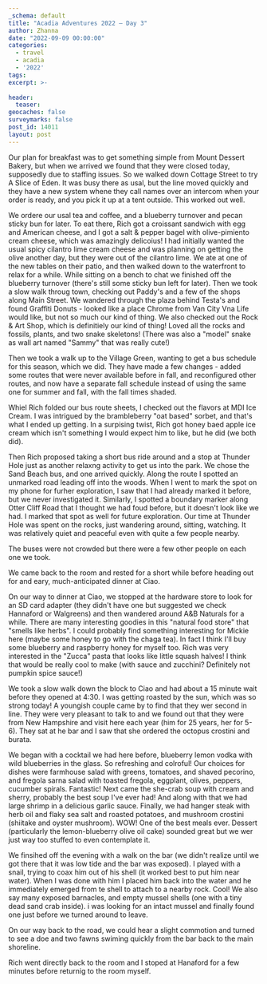 ```yaml
---
_schema: default
title: "Acadia Adventures 2022 – Day 3"
author: Zhanna
date: "2022-09-09 00:00:00"
categories: 
  - travel
  - acadia
  - '2022'
tags:
excerpt: >-
  
header:
  teaser:
geocaches: false
surveymarks: false
post_id: 14011
layout: post  
---
```


Our plan for breakfast was to get something simple from Mount Dessert Bakery, but when we arrived we found that they were closed today, supposedly due to staffing issues. So we walked down Cottage Street to try A Slice of Eden. It was busy there as usal, but the line moved quickly and they have a new system whene they call names over an intercom when your order is ready, and you pick it up at a tent outside. This worked out well. 

We ordere our usal tea and coffee, and a blueberry turnover and pecan sticky bun for later. To eat there, Rich got a croissant sandwich with egg and American cheese, and I got a salt & pepper bagel with olive-pimiento cream cheese, which was amazingly delicoius! I had initially wanted the usual spicy cilantro lime cream cheese and was planning on getting the olive another day, but they were out of the cilantro lime. We ate at one of the new tables on their patio, and then walked down to the waterfront to relax for a while. While sitting on a bench to chat we finished off the blueberry turnover (there's still some sticky bun left for later). Then we took a slow walk throug town, checking out Paddy's and a few of the shops along Main Street. We wandered through the plaza behind Testa's and found Graffiti Donuts - looked like a place Chrome from Van City Vna Life would like, but not so much our kind of thing. We also checked out the Rock & Art Shop, which is definitiely our kind of thing! Loved all the rocks and fossils, plants, and two snake skeletons! (There was also a "model" snake as wall art named "Sammy" that was really cute!)

Then we took a walk up to the Village Green, wanting to get a bus schedule for this season, which we did. They have made a few changes - added some routes that were never available before in fall, and reconfigured other routes, and now have a separate fall schedule instead of using the same one for summer and fall, with the fall times shaded. 

Whiel Rich folded our bus route sheets, I checked out the flavors at MDI Ice Cream. I was intrigued by the brambleberry "oat based" sorbet, and that's what I ended up getting. In a surpising twist, Rich got honey baed apple ice cream which isn't something I would expect him to like, but he did (we both did).

Then Rich proposed taking a short bus ride around and a stop at Thunder Hole just as another relaxng activity to get us into the park. We chose the Sand Beach bus, and one arrived quickly. Along the route I spotted an unmarked road leading off into the woods. When I went to mark the spot on my phone for furher exploration, I saw that I had already marked it before, but we never investigated it. Similarly, I spotted a boundary marker along Otter Cliff Road that I thought we had foud before, but it doesn't look like we had. I marked that spot as well for future exploration. Our time at Thunder Hole was spent on the rocks, just wandering around, sitting, watching. It was relatively quiet and peaceful even with quite a few people nearby.

The buses were not crowded but there were a few other people on each one we took.

We came back to the room and rested for a short while before heading out for and eary, much-anticipated dinner at Ciao.

On our way to dinner at Ciao, we stopped at the hardware store to look for an SD card adapter (they didn't have one but suggested we check Hannaford or Walgreens) and then wandered around A&B Naturals for a while. There are many interesting goodies in this "natural food store" that "smells like herbs". I could probably find something interesting for Mickie here (maybe some honey to go with the chaga tea). In fact I think I'll buy some blueberry and raspberry honey for myself too. Rich was very interested in the "Zucca" pasta that looks like little squash halves! I think that would be really cool to make (with sauce and zucchini? Definitely not pumpkin spice sauce!)

We took a slow walk down the block to Ciao and had about a 15 minute wait before they opened at 4:30. I was getting roasted by the sun, which was so strong today! A youngish couple came by to find that they wer second in line. They were very pleasant to talk to and we found out that they were from New Hampshire and visit here each year (him for 25 years, her for 5-6). They sat at he bar and I saw that she ordered the octopus crostini and burata. 

We began with a cocktail we had here before, blueberry lemon vodka with wild blueberries in the glass. So refreshing and colroful! Our choices for dishes were farmhouse salad with greens, tomatoes, and shaved pecorino, and fregola sarna salad with toasted fregola, eggplant, olives, peppers, cucumber spirals. Fantastic! Next came the she-crab soup with cream and sherry, probably the best soup I've ever had! And along with that we had large shrimp in a delicious garlic sauce. Finally, we had hanger steak with herb oil and flaky sea salt and roasted potatoes, and mushroom crostini (shiitake and oyster mushroom). WOW! One of the best meals ever. Dessert (particularly the lemon-blueberry olive oil cake) sounded great but we wer just way too stuffed to even contemplate it.

We finsihed off the evening with a walk on the bar (we didn't realize until we got there that it was low tide and the bar was exposed). I played with a snail, trying to coax him out of his shell (it worked best to put him near water). When I was done with him I placed him back into the water and he immediately emerged from te shell to attach to a nearby rock. Cool! We also say many exposed barnacles, and empty mussel shells (one with a tiny dead sand crab inside). i was looking for an intact mussel and finally found one just before we turned around to leave.

On our way back to the road, we could hear a slight commotion and turned to see a doe and two fawns swiming quickly from the bar back to the main shoreline.

Rich went directly back to the room and I stoped at Hanaford for a few minutes before returnig to the room myself.